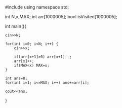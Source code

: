 #include <iostream>
using namespace std;

int N,x,MAX;
int arr[1000005];
bool isVisited[1000005];

int main(){

    cin>>N;

    for(int i=0; i<N; i++) {
        cin>>x;

        if(arr[x+1]>0) arr[x+1]--;
        arr[x]++;
        if(MAX<x) MAX=x;
    }

    int ans=0;
    for(int i=1; i<=MAX; i++) ans+=arr[i];

    cout<<ans;

}
